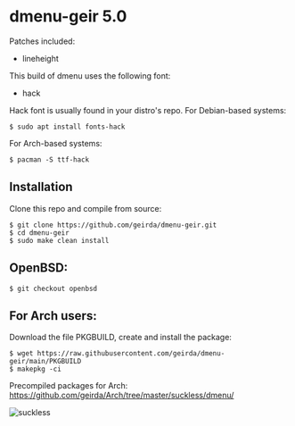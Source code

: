 # dmenu-geir 5.0

Patches included:

* lineheight

This build of dmenu uses the following font:

* hack

Hack font is usually found in your distro's repo. For Debian-based systems:

	$ sudo apt install fonts-hack

For Arch-based systems:

	$ pacman -S ttf-hack

## Installation

Clone this repo and compile from source:

	$ git clone https://github.com/geirda/dmenu-geir.git
	$ cd dmenu-geir
	$ sudo make clean install

## OpenBSD:

	$ git checkout openbsd

## For Arch users:

Download the file PKGBUILD, create and install the package:

	$ wget https://raw.githubusercontent.com/geirda/dmenu-geir/main/PKGBUILD
	$ makepkg -ci

Precompiled packages for Arch: https://github.com/geirda/Arch/tree/master/suckless/dmenu/


![suckless](https://raw.githubusercontent.com/geirda/Arch/master/suckless/suckless.png)
